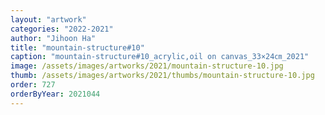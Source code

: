 ```yaml
---
layout: "artwork"
categories: "2022-2021"
author: "Jihoon Ha"
title: "mountain-structure#10"
caption: "mountain-structure#10_acrylic,oil on canvas_33×24㎝_2021"
image: /assets/images/artworks/2021/mountain-structure-10.jpg
thumb: /assets/images/artworks/2021/thumbs/mountain-structure-10.jpg
order: 727
orderByYear: 2021044
---
```

